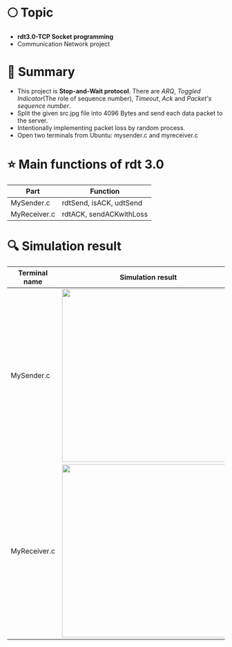 # :full_moon: Topic
   * **rdt3.0-TCP Socket programming**
   * Communication Network project


# :page_with_curl: Summary
   * This project is **Stop-and-Wait protocol**. There are *ARQ*, *Toggled Indicator*(The role of sequence number), *Timeout*, *Ack* and *Packet's sequence number*.
   * Split the given src.jpg file into 4096 Bytes and send each data packet to the server.
   * Intentionally implementing packet loss by random process.
   * Open two terminals from Ubuntu: mysender.c and myreceiver.c

# :star: Main functions of rdt 3.0
   |Part|Function|
   |--|--|
   |MySender.c|rdtSend, isACK, udtSend|
   |MyReceiver.c|rdtACK, sendACKwithLoss|
   
   
# :mag: Simulation result
   |Terminal name|Simulation result|
   |--|--|
   |MySender.c|<img src="https://user-images.githubusercontent.com/106147142/178687685-48a5a76e-35dc-4950-a278-8a46dc17fe63.jpg" width="400">|
   |MyReceiver.c|<img src="https://user-images.githubusercontent.com/106147142/178687895-989ed269-30c4-46ba-833f-d9735b15659f.jpg" width="400">|
   
   
